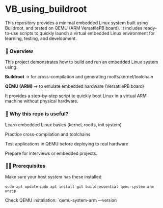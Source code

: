# VB_using_buildroot
This repository provides a minimal embedded Linux system built using Buildroot, and tested on QEMU (ARM VersatilePB board). It includes ready-to-use scripts to quickly launch a virtual embedded Linux environment for learning, testing, and development.

### 📌 Overview

This project demonstrates how to build and run an embedded Linux system using:

**Buildroot** → for cross-compilation and generating rootfs/kernel/toolchain

**QEMU (ARM)** → to emulate embedded hardware (VersatilePB board)

It provides a step-by-step script to quickly boot Linux in a virtual ARM machine without physical hardware.

### 🔑 Why this repo is useful?

Learn embedded Linux basics (kernel, rootfs, init system)

Practice cross-compilation and toolchains

Test applications in QEMU before deploying to real hardware

Prepare for interviews or embedded projects.


### 🧑‍💻 Prerequisites

Make sure your host system has these installed:

``` sudo apt update ```
``` sudo apt install git build-essential qemu-system-arm unzip ```

Check QEMU installation:
`qemu-system-arm --version


